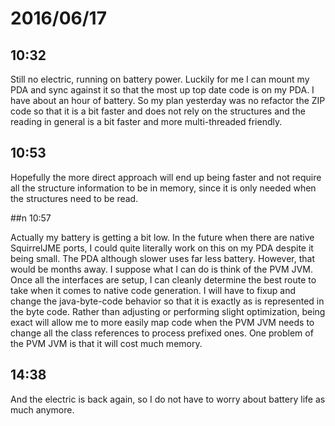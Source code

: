 # 2016/06/17

## 10:32

Still no electric, running on battery power. Luckily for me I can mount my PDA
and sync against it so that the most up top date code is on my PDA. I have
about an hour of battery. So my plan yesterday was no refactor the ZIP code
so that it is a bit faster and does not rely on the structures and the reading
in general is a bit faster and more multi-threaded friendly.

## 10:53

Hopefully the more direct approach will end up being faster and not require
all the structure information to be in memory, since it is only needed when
the structures need to be read.

##n 10:57

Actually my battery is getting a bit low. In the future when there are native
SquirrelJME ports, I could quite literally work on this on my PDA despite it
being small. The PDA although slower uses far less battery. However, that would
be months away. I suppose what I can do is think of the PVM JVM. Once all
the interfaces are setup, I can cleanly determine the best route to take when
it comes to native code generation. I will have to fixup and change the
java-byte-code behavior so that it is exactly as is represented in the byte
code. Rather than adjusting or performing slight optimization, being exact
will allow me to more easily map code when the PVM JVM needs to change all
the class references to process prefixed ones. One problem of the PVM JVM is
that it will cost much memory.

## 14:38

And the electric is back again, so I do not have to worry about battery life
as much anymore.

